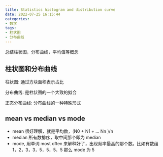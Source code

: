 ```yaml
---
title: Statistics histogram and distribution curve
date: 2022-07-25 16:15:44
categories:
- 数学
tags:
- 柱状图
- 分布曲线
---
```


总结柱状图，分布曲线，平均值等概念

## 柱状图和分布曲线

柱状图: 通过方块面积表示占比

分布曲线: 是柱状图的一个大致的拟合

正态分布曲线: 分布曲线的一种特殊形式

## mean vs median vs mode

* mean 很好理解，就是平均数，(N0 + N1 + ... Nn )/n
* median 所有数排序，取中间那个即为 median
* mode, 用单词 most often 来解释好了，出现频率最高的那个数。比如有数组 1，2，3，3，5，5，5，5 那么 mode 为 5

